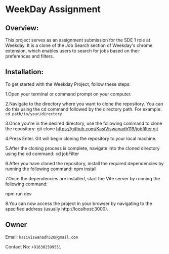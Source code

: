 # WeekDay Assignment

## Overview:
This project serves as an assignment submission for the SDE 1 role at Weekday. It is a clone of the Job Search section of Weekday's chrome extension, which enables users to search for jobs based on their preferences and filters.

## Installation:
To get started with the Weekday Project, follow these steps:

1.Open your terminal or command prompt on your computer.

2.Navigate to the directory where you want to clone the repository. You can do this using the cd command followed by the directory path. For example:
`cd path/to/your/directory`

3.Once you're in the desired directory, use the following command to clone the repository: git clone https://github.com/KasiViswanadh119/jobfilter.git

4.Press Enter. Git will begin cloning the repository to your local machine.

5.After the cloning process is complete, navigate into the cloned directory using the cd command: cd jobFilter

6.After you have cloned the repository, install the required dependencies by running the following command: npm install

7.Once the dependencies are installed, start the Vite server by running the following command:

npm run dev

8.You can now access the project in your browser by navigating to the specified address (usually http://localhost:3000).

## Owner
Email: `kasiviswanadh520@gmail.com`

Contact No: `+916302599551`
